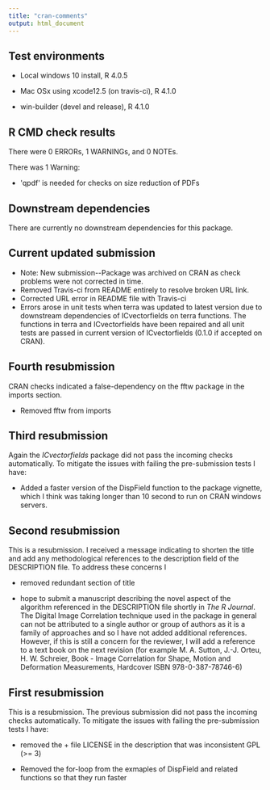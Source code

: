 ```yaml
---
title: "cran-comments"
output: html_document
---
```


## Test environments
* Local windows 10 install, R 4.0.5

* Mac OSx using xcode12.5 (on travis-ci), R 4.1.0

* win-builder (devel and release), R 4.1.0

## R CMD check results

There were 0 ERRORs, 1 WARNINGs, and 0 NOTEs. 

There was 1 Warning:

* 'qpdf' is needed for checks on size reduction of PDFs


## Downstream dependencies

There are currently no downstream dependencies for this package.

## Current updated submission
* Note: New submission--Package was archived on CRAN as check problems were not
    corrected in time.
* Removed Travis-ci from README entirely to resolve broken URL link.
* Corrected URL error in README file with Travis-ci
* Errors arose in unit tests when terra was updated to latest version due to downstream dependencies of ICvectorfields on terra functions. The functions in terra and ICvectorfields have been repaired and all unit tests are passed in current version of ICvectorfields (0.1.0 if accepted on CRAN).

## Fourth resubmission 
CRAN checks indicated a false-dependency on the fftw package in the imports section.

* Removed fftw from imports

## Third resubmission 
Again the *ICvectorfields* package did not pass the incoming checks automatically. To mitigate the issues with failing the pre-submission tests I have:

* Added a faster version of the DispField function to the package vignette, which I think was taking longer than 10 second to run on CRAN windows servers.

## Second resubmission 
This is a resubmission. I received a message indicating to shorten the title and add any methodological references to the description field of the DESCRIPTION file. To address these concerns I

* removed redundant section of title 

* hope to submit a manuscript describing the novel aspect of the algorithm referenced in the DESCRIPTION file      shortly in *The R Journal*. The Digital Image Correlation technique used in the package in general can not be       attributed to a single author or group of authors as it is a family of approaches and so I have not added  additional references. However, if this is still a concern for the reviewer, I will add a reference to a text book on the next revision (for example M. A. Sutton, J.-J. Orteu, H. W. Schreier, Book - Image Correlation for Shape, Motion and Deformation Measurements, Hardcover ISBN 978-0-387-78746-6)

## First resubmission 
This is a resubmission. The previous submission did not pass the incoming checks automatically. To mitigate the issues with failing the pre-submission tests I have:

* removed the + file LICENSE in the description that was inconsistent GPL (>= 3)

* Removed the for-loop from the exmaples of DispField and related functions so that they run faster
